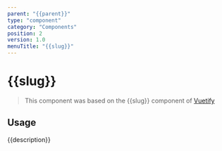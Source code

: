 ```yaml
---
parent: "{{parent}}"
type: "component"
category: "Components"
position: 2
version: 1.0
menuTitle: "{{slug}}"
---
```


# {{slug}}

> This component was based on the {{slug}} component of [Vuetify](https://vuetifyjs.com/en/components/{{slug}}/ "Vuetify's {{slug}} component")

## Usage

{{description}}

<!-- Component template need to be here -->

<doc-component :file="'{{parent}}/{{slug}}/{{parent}}_{{slug}}-usage'" :name="'{{slug}}'"></doc-component >
